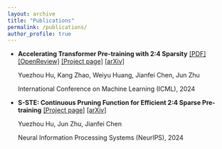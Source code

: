```yaml
---
layout: archive
title: "Publications"
permalink: /publications/
author_profile: true
---
```


- **Accelerating Transformer Pre-training with 2:4 Sparsity** [[PDF]](https://proceedings.mlr.press/v235/hu24r.html) [[OpenReview]](https://openreview.net/forum?id=kTaX87Zn6M) [[Project page]](https://github.com/huyz2023/2by4-pretrain) [[arXiv]](https://arxiv.org/abs/2404.01847)

  Yuezhou Hu, Kang Zhao, Weiyu Huang, Jianfei Chen, Jun Zhu

  International Conference on Machine Learning (ICML), 2024

- **S-STE: Continuous Pruning Function for Efficient 2:4 Sparse Pre-training** [[Project page]](https://github.com/huyz2023/2by4-pretrain) [[arXiv]](https://arxiv.org/abs/2409.09099)

  Yuezhou Hu, Jun Zhu, Jianfei Chen

  Neural Information Processing Systems (NeurIPS), 2024
